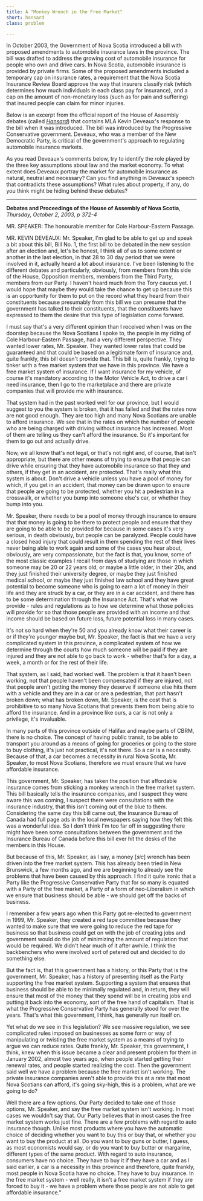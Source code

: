 ```yaml
---
title: A "Monkey Wrench in the Free Market"
short: hansard
class: problem

---
```




In October 2003, the Government of Nova Scotia introduced a bill with proposed amendments to automobile insurance laws in the province. The bill was drafted to address the growing cost of automobile insurance for people who own and drive cars. In Nova Scotia, automobile insurance is provided by private firms. Some of the proposed amendments included a temporary cap on insurance rates, a requirement that the Nova Scotia Insurance Review Board approve the way that insurers classify risk (which determines how much individuals in each class pay for insurance), and a cap on the amount of non-monetary loss (such as for pain and suffering) that insured people can claim for minor injuries.

Below is an excerpt from the official report of the House of Assembly debates (called *[Hansard](https://nslegislature.ca/legislative-business/hansard-debates)*) that contains MLA Kevin Deveaux's response to the bill when it was introduced. The bill was introduced by the Progressive Conservative government. Deveaux, who was  a member of the New Democratic Party, is critical of the government's approach to regulating automobile insurance markets. 

As you read Deveaux's comments below, try to identify the role played by the three key assumptions about law and the market economy. To what extent does Deveaux portray the market for automobile insurance as natural, neutral and necessary? Can you find anything in Deveaux's speech that contradicts these assumptions? What rules about property, if any, do you think might be hiding behind these debates?

---

**Debates and Proceedings of the House of Assembly of Nova Scotia**, *Thursday, October 2, 2003, p 372-4*

MR. SPEAKER: The honourable member for Cole Harbour-Eastern Passage.

MR. KEVIN DEVEAUX: Mr. Speaker, I'm glad to be able to get up and speak a bit about this bill, Bill No. 1, the first bill to be debated in the new session after an election and, let's be honest, I think all of us to some extent or another in the last election, in that 28 to 30 day period that we were involved in it, actually heard a lot about insurance. I've been listening to the different debates and particularly, obviously, from members from this side of the House, Opposition members, members from the Third Party, members from our Party. I haven't heard much from the Tory caucus yet. I would hope that maybe they would take the chance to get up because this is an opportunity for them to put on the record what they heard from their constituents because presumably from this bill we can presume that the government has talked to their constituents, that the constituents have expressed to them the desire that this type of legislation come forward.

I must say that's a very different opinion than I received when I was on the doorstep because the Nova Scotians I spoke to, the people in my riding of Cole Harbour-Eastern Passage, had a very different perspective. They wanted lower rates, Mr. Speaker. They wanted lower rates that could be guaranteed and that could be based on a legitimate form of insurance and, quite frankly, this bill doesn't provide that. This bill is, quite frankly, trying to tinker with a free market system that we have in this province. We have a free market system of insurance. If I want insurance for my vehicle, of course it's mandatory according to the Motor Vehicle Act, to drive a car I need insurance, then I go to the marketplace and there are private companies that will provide me with insurance.

That system had in the past worked well for our province, but I would suggest to you the system is broken, that it has failed and that the rates now are not good enough. They are too high and many Nova Scotians are unable to afford insurance. We see that in the rates on which the number of people who are being charged with driving without insurance has increased. Most of them are telling us they can't afford the insurance. So it's important for them to go out and actually drive.

Now, we all know that's not legal, or that's not right and, of course, that isn't appropriate, but there are other means of trying to ensure that people can drive while ensuring that they have automobile insurance so that they and others, if they get in an accident, are protected. That's really what this system is about. Don't drive a vehicle unless you have a pool of money for which, if you get in an accident, that money can be drawn upon to ensure that people are going to be protected, whether you hit a pedestrian in a crosswalk, or whether you bump into someone else's car, or whether they bump into you.

Mr. Speaker, there needs to be a pool of money through insurance to ensure that that money is going to be there to protect people and ensure that they are going to be able to be provided for because in some cases it's very serious, in death obviously, but people can be paralyzed. People could have a closed head injury that could result in them spending the rest of their lives never being able to work again and some of the cases you hear about, obviously, are very compassionate, but the fact is that, you know, some of the most classic examples I recall from days of studying are those in which someone may be 20 or 22 years old, or maybe a little older, in their 20s, and they just finished their university degree, or maybe they just finished medical school, or maybe they just finished law school and they have great potential to become someone who is going to earn a lot of money in their life and they are struck by a car, or they are in a car accident, and there has to be some determination through the Insurance Act. That's what we provide - rules and regulations as to how we determine what those policies will provide for so that those people are provided with an income and that income should be based on future loss, future potential loss in many cases.

It's not so hard when they're 50 and you already know what their career is or if they're younger maybe but, Mr. Speaker, the fact is that we have a very complicated system in this province, a complicated system of how we determine through the courts how much someone will be paid if they are injured and they are not able to go back to work - whether that's for a day, a week, a month or for the rest of their life.

That system, as I said, had worked well. The problem is that it hasn't been working, not that people haven't been compensated if they are injured, not that people aren't getting the money they deserve if someone else hits them with a vehicle and they are in a car or are a pedestrian, that part hasn't broken down; what has broken down, Mr. Speaker, is the cost that is prohibitive to so many Nova Scotians that prevents them from being able to afford the insurance. And in a province like ours, a car is not only a privilege, it's invaluable.

In many parts of this province outside of Halifax and maybe parts of CBRM, there is no choice. The concept of having public transit, to be able to transport you around as a means of going for groceries or going to the store to buy clothing, it's just not practical, it's not there. So a car is a necessity. Because of that, a car becomes a necessity in rural Nova Scotia, Mr. Speaker, to most Nova Scotians, therefore we must ensure that we have affordable insurance.

This government, Mr. Speaker, has taken the position that affordable insurance comes from sticking a monkey wrench in the free market system. This bill basically tells the insurance companies, and I suspect they were aware this was coming, I suspect there were consultations with the insurance industry, that this isn't coming out of the blue to them. Considering the same day this bill came out, the Insurance Bureau of Canada had full page ads in the local newspapers saying how they felt this was a wonderful idea. So I don't think I'm too far off in suggesting there might have been some consultations between the government and the Insurance Bureau of Canada before this bill ever hit the desks of the members in this House.

But because of this, Mr. Speaker, as I say, a money [*sic*] wrench has been driven into the free market system. This has already been tried in New Brunswick, a few months ago, and we are beginning to already see the problems that have been caused by this approach. I find it quite ironic that a Party like the Progressive Conservative Party that for so many is equated with a Party of the free market, a Party of a form of neo-Liberalism in which we ensure that business should be able - we should get off the backs of business.

I remember a few years ago when this Party got re-elected to government in 1999, Mr. Speaker, they created a red tape committee because they wanted to make sure that we were going to reduce the red tape for business so that business could get on with the job of creating jobs and government would do the job of minimizing the amount of regulation that would be required. We didn't hear much of it after awhile. I think the backbenchers who were involved sort of petered out and decided to do something else.

But the fact is, that this government has a history, or this Party that is the government, Mr. Speaker, has a history of presenting itself as the Party supporting the free market system. Supporting a system that ensures that business should be able to be minimally regulated and, in return, they will ensure that most of the money that they spend will be in creating jobs and putting it back into the economy, sort of the free hand of capitalism. That is what the Progressive Conservative Party has generally stood for over the years. That's what this government, I think, has generally run itself on.

Yet what do we see in this legislation? We see massive regulation, we see complicated rules imposed on businesses as some form or way of manipulating or twisting the free market system as a means of trying to argue we can reduce rates. Quite frankly, Mr. Speaker, this government, I think, knew when this issue became a clear and present problem for them in January 2002, almost two years ago, when people started getting their renewal rates, and people started realizing the cost. Then the government said well we have a problem because the free market isn't working. The private insurance companies aren't able to provide this at a rate that most Nova Scotians can afford, it's going sky-high, this is a problem, what are we going to do?

Well there are a few options. Our Party decided to take one of those options, Mr. Speaker, and say the free market system isn't working. In most cases we wouldn't say that. Our Party believes that in most cases the free market system works just fine. There are a few problems with regard to auto insurance though. Unlike most products where you have the automatic choice of deciding whether you want to buy this or buy that, or whether you want to buy the product at all. Do you want to buy guns or butter, I guess, as most economists would say, or do you want to buy butter or margarine, different types of the same product. With regard to auto insurance, consumers have no choice. They have to buy it if they have a car and as I said earlier, a car is a necessity in this province and therefore, quite frankly, most people in Nova Scotia have no choice. They have to buy insurance. In the free market system - well really, it isn't a free market system if they are forced to buy it - we have a problem where those people are not able to get affordable insurance."
